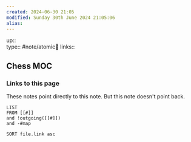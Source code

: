 ```yaml
---
created: 2024-06-30 21:05 
modified: Sunday 30th June 2024 21:05:06
alias: 
---
```

up::  
type:: #note/atomic🌳 
links::
## Chess MOC



### Links to this page
These notes point directly to this note. But this note doesn't point back.
```dataview
LIST
FROM [[#]]
and !outgoing([[#]])
and -#map

SORT file.link asc
```



